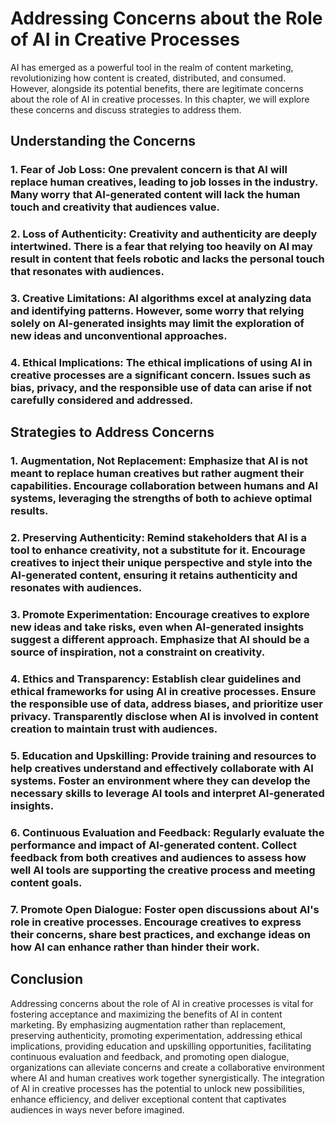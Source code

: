 Addressing Concerns about the Role of AI in Creative Processes
=======================================================================

AI has emerged as a powerful tool in the realm of content marketing, revolutionizing how content is created, distributed, and consumed. However, alongside its potential benefits, there are legitimate concerns about the role of AI in creative processes. In this chapter, we will explore these concerns and discuss strategies to address them.

Understanding the Concerns
--------------------------

### 1. **Fear of Job Loss**: One prevalent concern is that AI will replace human creatives, leading to job losses in the industry. Many worry that AI-generated content will lack the human touch and creativity that audiences value.

### 2. **Loss of Authenticity**: Creativity and authenticity are deeply intertwined. There is a fear that relying too heavily on AI may result in content that feels robotic and lacks the personal touch that resonates with audiences.

### 3. **Creative Limitations**: AI algorithms excel at analyzing data and identifying patterns. However, some worry that relying solely on AI-generated insights may limit the exploration of new ideas and unconventional approaches.

### 4. **Ethical Implications**: The ethical implications of using AI in creative processes are a significant concern. Issues such as bias, privacy, and the responsible use of data can arise if not carefully considered and addressed.

Strategies to Address Concerns
------------------------------

### 1. **Augmentation, Not Replacement**: Emphasize that AI is not meant to replace human creatives but rather augment their capabilities. Encourage collaboration between humans and AI systems, leveraging the strengths of both to achieve optimal results.

### 2. **Preserving Authenticity**: Remind stakeholders that AI is a tool to enhance creativity, not a substitute for it. Encourage creatives to inject their unique perspective and style into the AI-generated content, ensuring it retains authenticity and resonates with audiences.

### 3. **Promote Experimentation**: Encourage creatives to explore new ideas and take risks, even when AI-generated insights suggest a different approach. Emphasize that AI should be a source of inspiration, not a constraint on creativity.

### 4. **Ethics and Transparency**: Establish clear guidelines and ethical frameworks for using AI in creative processes. Ensure the responsible use of data, address biases, and prioritize user privacy. Transparently disclose when AI is involved in content creation to maintain trust with audiences.

### 5. **Education and Upskilling**: Provide training and resources to help creatives understand and effectively collaborate with AI systems. Foster an environment where they can develop the necessary skills to leverage AI tools and interpret AI-generated insights.

### 6. **Continuous Evaluation and Feedback**: Regularly evaluate the performance and impact of AI-generated content. Collect feedback from both creatives and audiences to assess how well AI tools are supporting the creative process and meeting content goals.

### 7. **Promote Open Dialogue**: Foster open discussions about AI's role in creative processes. Encourage creatives to express their concerns, share best practices, and exchange ideas on how AI can enhance rather than hinder their work.

Conclusion
----------

Addressing concerns about the role of AI in creative processes is vital for fostering acceptance and maximizing the benefits of AI in content marketing. By emphasizing augmentation rather than replacement, preserving authenticity, promoting experimentation, addressing ethical implications, providing education and upskilling opportunities, facilitating continuous evaluation and feedback, and promoting open dialogue, organizations can alleviate concerns and create a collaborative environment where AI and human creatives work together synergistically. The integration of AI in creative processes has the potential to unlock new possibilities, enhance efficiency, and deliver exceptional content that captivates audiences in ways never before imagined.

